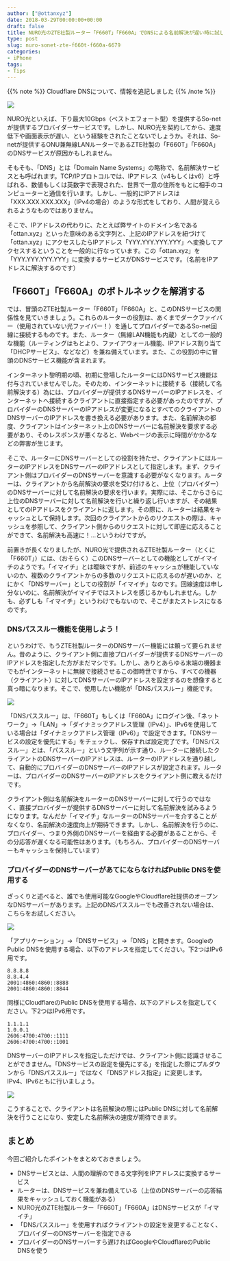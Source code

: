 ```yaml
---
author: ["@ottanxyz"]
date: 2018-03-29T00:00:00+00:00
draft: false
title: NURO光のZTE社製ルーター「F660T」「F660A」でDNSによる名前解決が遅い時に試したいこと
type: post
slug: nuro-sonet-zte-f660t-f660a-6679
categories:
- iPhone
tags:
- Tips
---
```


{{% note %}}
Cloudflare DNSについて、情報を追記しました
{{% /note %}}

![](180329-5abce07f8f220.jpg)

NURO光といえば、下り最大10Gbps（ベストエフォート型）を提供するSo-netが提供するプロバイダーサービスです。しかし、NURO光を契約してから、速度低下や画面表示が遅い、という経験をされたことないでしょうか。それは、So-netが提供するONU兼無線LANルーターであるZTE社製の「F660T」「F660A」のDNSサービスが原因かもしれません。

そもそも、「DNS」とは「Domain Name Systems」の略称で、名前解決サービスとも呼ばれます。TCP/IPプロトコルでは、IPアドレス（v4もしくはv6）と呼ばれる、数値もしくは英数字で表現された、世界で一意の住所をもとに相手のコンピューターと通信を行います。しかし、一般的にIPアドレスは「XXX.XXX.XXX.XXX」（IPv4の場合）のような形式をしており、人間が覚えられるようなものではありません。

そこで、IPアドレスの代わりに、たとえば弊サイトのドメイン名である「ottan.xyz」といった意味のある文字列と、上記のIPアドレスを紐づけて「ottan.xyz」にアクセスしたらIPアドレス「YYY.YYY.YYY.YYY」へ変換してアクセスするということを一般的に行なっています。この「ottan.xyz」を「YYY.YYY.YYY.YYY」に変換するサービスがDNSサービスです。（名前をIPアドレスに解決するのです）

## 「F660T」「F660A」のボトルネックを解消する

では、冒頭のZTE社製ルーター「F660T」「F660A」と、このDNSサービスの関係性を見ていきましょう。これらのルーターの役割は、あくまでダークファイバー（使用されていない光ファイバー！）を通してプロバイダーであるSo-net回線に接続するものです。また、ルーター（無線LAN機能も内蔵）としての一般的な機能（ルーティングはもとより、ファイアウォール機能、IPアドレス割り当て「DHCPサービス」、などなど）を兼ね備えています。また、この役割の中に冒頭のDNSサービス機能が含まれます。

インターネット黎明期の頃、初期に登場したルーターにはDNSサービス機能は付与されていませんでした。そのため、インターネットに接続する（接続して名前解決する）為には、プロバイダーが提供するDNSサーバーのIPアドレスを、インターネットへ接続するクライアントに直接指定する必要があったのですが、プロバイダーのDNSサーバーのIPアドレスが変更になるとすべてのクライアントのDNSサーバーのIPアドレスを書き換える必要があります。また、名前解決の都度、クライアントはインターネット上のDNSサーバーに名前解決を要求する必要があり、そのレスポンスが悪くなると、Webページの表示に時間がかかるなどの弊害が生じます。

そこで、ルーターにDNSサーバーとしての役割を持たせ、クライアントにはルーターのIPアドレスをDNSサーバーのIPアドレスとして指定します。まず、クライアント側はプロバイダーのDNSサーバーを意識する必要がなくなります。ルーターは、クライアントから名前解決の要求を受け付けると、上位（プロバイダー）のDNSサーバーに対して名前解決の要求を行います。実際には、そこからさらに上位のDNSサーバーに対して名前解決を行いと繰り返し行いますが、その結果としてのIPアドレスをクライアントに返します。その際に、ルーターは結果をキャッシュとして保持します。次回のクライアントからのリクエストの際は、キャッシュを参照して、クライアント側からのリクエストに対して即座に応えることができて、名前解決も高速に！…というわけですが。

前置きが長くなりましたが、NURO光で提供されるZTE社製ルーター（とくに「F660T」）には、（おそらく）このDNSサーバーとしての機能としてがイマイチのようです。「イマイチ」とは曖昧ですが、前述のキャッシュが機能していないのか、複数のクライアントからの多数のリクエストに応えるのが遅いのか、とにかく「DNSサーバー」としての役割が「イマイチ」なのです。回線速度は申し分ないのに、名前解決がイマイチではストレスを感じるかもしれません。しかも、必ずしも「イマイチ」というわけでもないので、そこがまたストレスになるのです。

### DNSパススルー機能を使用しよう！

というわけで、もうZTE社製ルーターのDNSサーバー機能には頼って要られません。昔のように、クライアント側に直接プロバイダーが提供するDNSサーバーのIPアドレスを指定した方がまだマシです。しかし、ありとあらゆる末端の機器までもがインターネットに無線で接続させるこの御時世ですから、すべての機器（クライアント）に対してDNSサーバーのIPアドレスを設定するのを想像すると真っ暗になります。そこで、使用したい機能が「DNSパススルー」機能です。

![](180329-5abce1b7e7fe2.png)

「DNSパススルー」は、「F660T」もしくは「F660A」にログイン後、「ネットワーク」→「LAN」→「ダイナミックアドレス管理（IPv4）」、IPv6を使用している場合は「ダイナミックアドレス管理（IPv6）」で設定できます。「DNSサービスの設定を優先にする」をチェックし、保存すれば設定完了です。「DNSパススルー」とは、「パススルー」という文字列が示す通り、ルーターに接続したクライアントのDNSサーバーのIPアドレスは、ルーターのIPアドレスを通り越して、自動的にプロバイダーのDNSサーバーのIPアドレスが設定されます。ルーターは、プロバイダーのDNSサーバーのIPアドレスをクライアント側に教えるだけです。

クライアント側は名前解決をルーターのDNSサーバーに対して行うのではなく、直接プロバイダーが提供するDNSサーバーに対して名前解決を試みるようになります。なんだか「イマイチ」なルーターのDNSサーバーを介することがなくなり、名前解決の速度向上が期待できます。しかし、名前解決を行うのに、プロバイダー、つまり外側のDNSサーバーを経由する必要があることから、その分応答が遅くなる可能性はあります。（もちろん、プロバイダーのDNSサーバーもキャッシュを保持しています）

### プロバイダーのDNSサーバーがあてにならなければPublic DNSを使用する

ざっくりと述べると、誰でも使用可能なGoogleやCloudflare社提供のオープンなDNSサーバーがあります。上記のDNSパススルーでも改善されない場合は、こちらをお試しください。

![](180329-5abce1c47be08.png)

「アプリケーション」→「DNSサービス」→「DNS」と開きます。GoogleのPublic DNSを使用する場合、以下のアドレスを指定してください。下2つはIPv6用です。

    8.8.8.8
    8.8.4.4
    2001:4860:4860::8888
    2001:4860:4860::8844

同様にCloudflareのPublic DNSを使用する場合、以下のアドレスを指定してください。下2つはIPv6用です。

    1.1.1.1
    1.0.0.1
    2606:4700:4700::1111
    2606:4700:4700::1001

DNSサーバーのIPアドレスを指定しただけでは、クライアント側に認識させることができません。「DNSサービスの設定を優先にする」を指定した際にプルダウンから「DNSパススルー」ではなく「DNSアドレス指定」に変更します。IPv4、IPv6ともに行いましょう。

![](180329-5abce1be4db75.png)

こうすることで、クライアントは名前解決の際にはPublic DNSに対して名前解決を行うことになり、安定した名前解決の速度が期待できます。

## まとめ

今回ご紹介したポイントをまとめておきましょう。

- DNSサービスとは、人間の理解のできる文字列をIPアドレスに変換するサービス
- ルーターは、DNSサービスを兼ね備えている（上位のDNSサーバーの応答結果をキャッシュしておく機能がある）
- NURO光のZTE社製ルーター「F660T」「F660A」はDNSサービスが「イマイチ」
- 「DNSパススルー」を使用すればクライアントの設定を変更することなく、プロバイダーのDNSサーバーを指定できる
- プロバイダーのDNSサーバーすら遅ければGoogleやCloudflareのPublic DNSを使う

